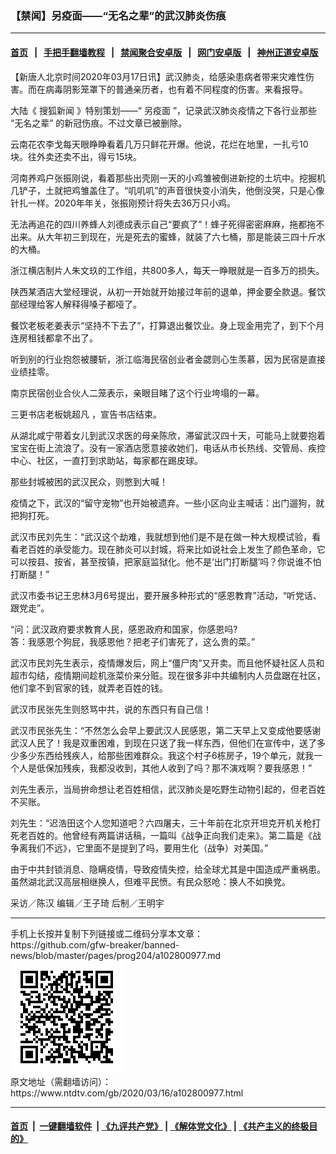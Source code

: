 ### 【禁闻】另疫面——“无名之辈”的武汉肺炎伤痕
------------------------

#### [首页](https://github.com/gfw-breaker/banned-news/blob/master/README.md) &nbsp;&nbsp;|&nbsp;&nbsp; [手把手翻墙教程](https://github.com/gfw-breaker/guides/wiki) &nbsp;&nbsp;|&nbsp;&nbsp; [禁闻聚合安卓版](https://github.com/gfw-breaker/bn-android) &nbsp;&nbsp;|&nbsp;&nbsp; [网门安卓版](https://github.com/oGate2/oGate) &nbsp;&nbsp;|&nbsp;&nbsp; [神州正道安卓版](https://github.com/SzzdOgate/update) 



<div><div class="post_content" itemprop="articleBody">
 <p>
  【新唐人北京时间2020年03月17日讯】武汉肺炎，给感染患病者带来灾难性伤害。而在病毒阴影笼罩下的普通亲历者，也有着不同程度的伤害。来看报导。
 </p>
 <p>
  大陆《
  <ok href="https://www.ntdtv.com/gb/搜狐新闻.htm">
   搜狐新闻
  </ok>
  》特别策划——“
  <ok href="https://www.ntdtv.com/gb/另疫面.htm">
   另疫面
  </ok>
  ”，记录武汉肺炎疫情之下各行业那些
  <ok href="https://www.ntdtv.com/gb/“无名之辈”.htm">
   “无名之辈”
  </ok>
  的新冠伤痕。不过文章已被删除。
 </p>
 <p>
  云南花农李戈每天眼睁睁看着几万只鲜花开爆。他说，花烂在地里，一扎亏10块。往外卖还卖不出，得亏15块。
 </p>
 <p>
  河南养鸡户张振刚说，看着那些出壳刚一天的小鸡雏被倒进新挖的土坑中。挖掘机几铲子，土就把鸡雏盖住了。“叽叽叽”的声音很快变小消失，他倒没哭，只是心像针扎一样。2020年年关，张振刚预计将失去36万只小鸡。
 </p>
 <p>
  无法再追花的四川养蜂人刘德成表示自己“要疯了”！蜂子死得密密麻麻，拖都拖不出来。从大年初三到现在，光是死去的蜜蜂，就装了六七桶，那是能装三四十斤水的大桶。
 </p>
 <p>
  浙江横店制片人朱文玖的工作组，共800多人，每天一睁眼就是一百多万的损失。
 </p>
 <p>
  陕西某酒店大堂经理说，从初一开始就开始接过年前的退单，押金要全款退。餐饮部经理给客人解释得嗓子都哑了。
 </p>
 <p>
  餐饮老板老姜表示“坚持不下去了”，打算退出餐饮业。身上现金用完了，到下个月连房租钱都拿不出了。
 </p>
 <p>
  听到别的行业抱怨被腰斩，浙江临海民宿创业者金勰则心生羡慕，因为民宿是直接业绩挂零。
 </p>
 <p>
  南京民宿创业合伙人二笼表示，亲眼目睹了这个行业垮塌的一幕。
 </p>
 <p>
  三更书店老板姚超凡 ，宣告书店结束。
 </p>
 <p>
  从湖北咸宁带着女儿到武汉求医的母亲陈欣，滞留武汉四十天，可能马上就要抱着宝宝在街上流浪了。没有一家酒店愿意接收她们，电话从市长热线、交管局、疾控中心、社区，一直打到求助站，每家都在踢皮球。
 </p>
 <p>
  那些封城被困的武汉民众，则憋到大喊！
 </p>
 <p>
  疫情之下，武汉的“留守宠物”也开始被遗弃。一些小区向业主喊话：出门遛狗，就把狗打死。
 </p>
 <p>
  武汉市民刘先生：“武汉这个劫难，我就想到他们是不是在做一种大规模试验，看看老百姓的承受能力。现在肺炎可以封城，将来比如说社会上发生了颜色革命，它可以按县、按省，甚至按镇，把家庭监狱化。他不是‘出门打断腿’吗？你说谁不怕打断腿！”
 </p>
 <p>
  武汉市委书记王忠林3月6号提出，要开展多种形式的“感恩教育”活动，“听党话、跟党走”。
 </p>
 <p>
  “问：武汉政府要求教育人民，感恩政府和国家，你感恩吗?
  <br/>
  答：我感恩个狗屁，我感恩他？把老子们害死了，这么贵的菜。”
 </p>
 <p>
  武汉市民刘先生表示，疫情爆发后，网上“僵尸肉”又开卖。而且他怀疑社区人员和超市勾结，疫情期间趁机涨菜价来分赃。现在很多非中共编制内人员盘踞在社区，他们拿不到官家的钱，就弄老百姓的钱。
 </p>
 <p>
  武汉市民张先生则怒骂中共，说的东西只有自己信！
 </p>
 <p>
  武汉市民张先生：“不然怎么会早上要武汉人民感恩，第二天早上又变成他要感谢武汉人民了！我是双重困难，到现在只送了我一样东西，但他们在宣传中，送了多少多少东西给残疾人，给那些困难群众。我这个村子6栋房子，19个单元，就我一个人是低保加残疾，我都没收到，其他人收到了吗？那不演戏啊？要我感恩！”
 </p>
 <p>
  刘先生表示，当局拚命想让老百姓相信，武汉肺炎是吃野生动物引起的，但老百姓不买账。
 </p>
 <p>
  刘先生：“迟浩田这个人您知道吧？六四屠夫，三十年前在北京开坦克开机关枪打死老百姓的。他曾经有两篇讲话稿，一篇叫《战争正向我们走来》。第二篇是《战争离我们不远》，它里面不是提到了吗，要用生化（战争）对美国。”
 </p>
 <p>
  由于中共封锁消息、隐瞒疫情，导致疫情失控，给全球尤其是中国造成严重祸患。虽然湖北武汉高层相继换人，但难平民愤。有民众怒呛：换人不如换党。
 </p>
 <p>
  采访／陈汉 编辑／王子琦 后制／王明宇
 </p>
 <div class="single_ad">
 </div>
</div>
</div>
<hr/>
手机上长按并复制下列链接或二维码分享本文章：<br/>
https://github.com/gfw-breaker/banned-news/blob/master/pages/prog204/a102800977.md <br/>
<a href='https://github.com/gfw-breaker/banned-news/blob/master/pages/prog204/a102800977.md'><img src='https://github.com/gfw-breaker/banned-news/blob/master/pages/prog204/a102800977.md.png'/></a> <br/>
原文地址（需翻墙访问）：https://www.ntdtv.com/gb/2020/03/16/a102800977.html


------------------------
#### [首页](https://github.com/gfw-breaker/banned-news/blob/master/README.md) &nbsp;|&nbsp; [一键翻墙软件](https://github.com/gfw-breaker/nogfw/blob/master/README.md) &nbsp;| [《九评共产党》](https://github.com/gfw-breaker/9ping.md/blob/master/README.md#九评之一评共产党是什么) | [《解体党文化》](https://github.com/gfw-breaker/jtdwh.md/blob/master/README.md) | [《共产主义的终极目的》](https://github.com/gfw-breaker/gczydzjmd.md/blob/master/README.md)


<img src='http://gfw-breaker.win/banned-news/pages/prog204/a102800977.md' width='0px' height='0px'/>